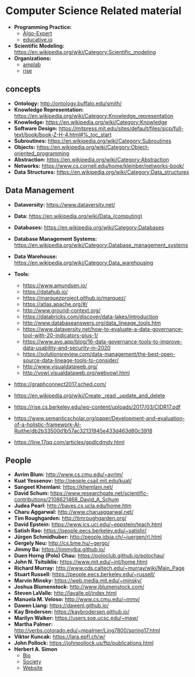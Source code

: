# Computer Science Related material

- **Programming Practice:**
	* [Algo-Expert](https://www.algoexpert.io/product)
	* [educative.io](https://www.educative.io/explore)
- **Scientific Modeling:** https://en.wikipedia.org/wiki/Category:Scientific_modeling
- **Organizations:**
	* [amplab](https://amplab.cs.berkeley.edu/)
	* [rise](https://rise.cs.berkeley.edu/)

## concepts
- **Ontology:** http://ontology.buffalo.edu/smith/
- **Knowledge Representation:** https://en.wikipedia.org/wiki/Category:Knowledge_representation
- **Knowledge:** https://en.wikipedia.org/wiki/Category:Knowledge
- **Software Design:** https://mitpress.mit.edu/sites/default/files/sicp/full-text/book/book-Z-H-4.html#%_toc_start
- **Subroutines:** https://en.wikipedia.org/wiki/Category:Subroutines
- **Objects:** https://en.wikipedia.org/wiki/Category:Object-oriented_programming
- **Abstraction:** https://en.wikipedia.org/wiki/Category:Abstraction
- **Networks:** https://www.cs.cornell.edu/home/kleinber/networks-book/
- **Data Structures:** https://en.wikipedia.org/wiki/Category:Data_structures


## Data Management
- **Dataversity:** https://www.dataversity.net/
- **Data:** https://en.wikipedia.org/wiki/Data_(computing)
- **Databases:** https://en.wikipedia.org/wiki/Category:Databases
- **Database Management Systems:** https://en.wikipedia.org/wiki/Category:Database_management_systems
- **Data Warehouse:** https://en.wikipedia.org/wiki/Category:Data_warehousing
- **Tools:**
	* https://www.amundsen.io/
	* https://datahub.io/
	* https://marquezproject.github.io/marquez/
	* https://atlas.apache.org/#/
	* http://www.ground-context.org/
	* https://databricks.com/discover/data-lakes/introduction
	* http://www.databaseanswers.org/data_lineage_tools.htm
	* https://www.dataversity.net/how-to-evaluate-a-data-governance-tool-with-20-indicators-plus-1/
	* https://www.avo.app/blog/16-data-governance-tools-to-improve-data-usability-and-security-in-2020
	* https://solutionsreview.com/data-management/the-best-open-source-data-lineage-tools-to-consider/
	* http://www.visualdataweb.org/
	* http://vowl.visualdataweb.org/webvowl.html

- https://graphconnect2017.sched.com/
- https://en.wikipedia.org/wiki/Create,_read,_update_and_delete
- https://rise.cs.berkeley.edu/wp-content/uploads/2017/03/CIDR17.pdf
- https://www.semanticscholar.org/paper/Development-and-evaluation-of-a-holistic-framework-Al-Ruithe/db2b33500d1b57ac32131945e433d463d80c3918
- https://line.17qq.com/articles/gpdlcdmdv.html

## People
- **Avrim Blum:** http://www.cs.cmu.edu/~avrim/
- **Kuat Yessenov:** http://people.csail.mit.edu/kuat/
- **Sangeet Khemlani:** https://khemlani.net/
- **David Schum:** https://www.researchgate.net/scientific-contributions/2108621468_David_A_Schum
- **Judea Pearl:** http://bayes.cs.ucla.edu/home.htm
- **Charu Aggarwal:** http://www.charuaggarwal.net/
- **Tim Roughgarden:** http://timroughgarden.org/
- **David Epstein:** https://www.ics.uci.edu/~eppstein/teach.html
- **Satish Rao:** https://people.eecs.berkeley.edu/~satishr/
- **Jürgen Schmidhuber:** http://people.idsia.ch/~juergen/rl.html
- **Gergely Neu:** http://cs.bme.hu/~gergo/
- **Jimmy Ba:** https://jimmylba.github.io/
- **Duen Horng (Polo) Chau:** https://poloclub.github.io/polochau/
- **John N. Tsitsiklis:** https://www.mit.edu/~jnt/home.html
- **Richard Murray:** http://www.cds.caltech.edu/~murray/wiki/Main_Page
- **Stuart Russell:** https://people.eecs.berkeley.edu/~russell/
- **Marvin Minsky:** https://web.media.mit.edu/~minsky/
- **Joshua Blumenstock:** http://www.jblumenstock.com/
- **Steven LaValle:** http://lavalle.pl/index.html
- **Manuela M. Veloso:** http://www.cs.cmu.edu/~mmv/
- **Dawen Liang:** https://dawenl.github.io/
- **Kay Brodersen:** https://kaybrodersen.github.io/
- **Marilyn Walker:** https://users.soe.ucsc.edu/~maw/
- **Martha Palmer:** http://verbs.colorado.edu/~mpalmer/Ling7800/spring17.html
- **Viktor Kuncak:** https://lara.epfl.ch/w/
- **John Pollock:** https://johnpollock.us/ftp/publications.html
- **Herbert A. Simon**
	* [Bio](https://www.cs.cmu.edu/simon/bio.html)
	* [Society](https://herbertsimonsociety.org/)
	* [Website](https://www.hetwebsite.net/het/profiles/simon.htm)
